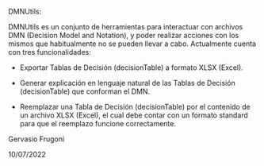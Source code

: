 DMNUtils:

DMNUtils es un conjunto de herramientas para interactuar con archivos DMN (Decision Model and Notation), y poder realizar acciones con los mismos que habitualmente no se pueden llevar a cabo.
Actualmente cuenta con tres funcionalidades:

* Exportar Tablas de Decisión (decisionTable) a formato XLSX (Excel).

* Generar explicación en lenguaje natural de las Tablas de Decisión (decisionTable) que conforman el DMN.

* Reemplazar una Tabla de Decisión (decisionTable) por el contenido de un archivo XLSX (Excel), el cual debe contar con un formato standard para que el reemplazo funcione correctamente.


Gervasio Frugoni

10/07/2022
